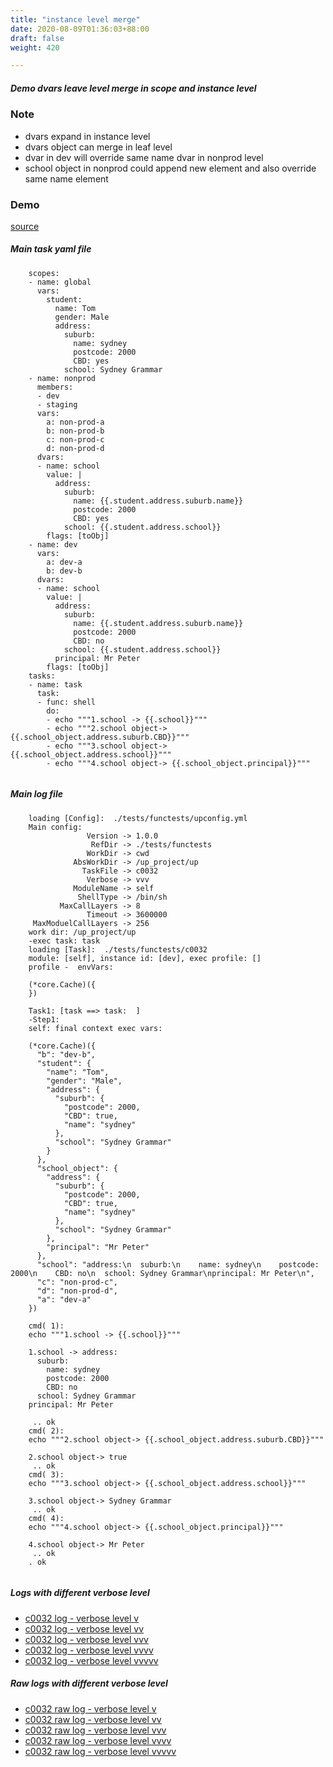 ```yaml
---
title: "instance level merge"
date: 2020-08-09T01:36:03+88:00
draft: false
weight: 420

---
```


##### Demo dvars leave level merge in scope and instance level


### Note


* dvars expand in instance level
* dvars object can merge in leaf level
* dvar in dev will override same name dvar in nonprod level
* school object in nonprod could append new element and also override same name element











### Demo








[source](https://github.com/upcmd/up/blob/master/tests/functests/c0032.yml)

##### Main task yaml file
```
    scopes:
    - name: global
      vars:
        student:
          name: Tom
          gender: Male
          address:
            suburb:
              name: sydney
              postcode: 2000
              CBD: yes
            school: Sydney Grammar
    - name: nonprod
      members:
      - dev
      - staging
      vars:
        a: non-prod-a
        b: non-prod-b
        c: non-prod-c
        d: non-prod-d
      dvars:
      - name: school
        value: |
          address:
            suburb:
              name: {{.student.address.suburb.name}}
              postcode: 2000
              CBD: yes
            school: {{.student.address.school}}
        flags: [toObj]
    - name: dev
      vars:
        a: dev-a
        b: dev-b
      dvars:
      - name: school
        value: |
          address:
            suburb:
              name: {{.student.address.suburb.name}}
              postcode: 2000
              CBD: no
            school: {{.student.address.school}}
          principal: Mr Peter
        flags: [toObj]
    tasks:
    - name: task
      task:
      - func: shell
        do:
        - echo """1.school -> {{.school}}"""
        - echo """2.school object-> {{.school_object.address.suburb.CBD}}"""
        - echo """3.school object-> {{.school_object.address.school}}"""
        - echo """4.school object-> {{.school_object.principal}}"""
    
```
##### Main log file
```
    loading [Config]:  ./tests/functests/upconfig.yml
    Main config:
                 Version -> 1.0.0
                  RefDir -> ./tests/functests
                 WorkDir -> cwd
              AbsWorkDir -> /up_project/up
                TaskFile -> c0032
                 Verbose -> vvv
              ModuleName -> self
               ShellType -> /bin/sh
           MaxCallLayers -> 8
                 Timeout -> 3600000
     MaxModuelCallLayers -> 256
    work dir: /up_project/up
    -exec task: task
    loading [Task]:  ./tests/functests/c0032
    module: [self], instance id: [dev], exec profile: []
    profile -  envVars:
    
    (*core.Cache)({
    })
    
    Task1: [task ==> task:  ]
    -Step1:
    self: final context exec vars:
    
    (*core.Cache)({
      "b": "dev-b",
      "student": {
        "name": "Tom",
        "gender": "Male",
        "address": {
          "suburb": {
            "postcode": 2000,
            "CBD": true,
            "name": "sydney"
          },
          "school": "Sydney Grammar"
        }
      },
      "school_object": {
        "address": {
          "suburb": {
            "postcode": 2000,
            "CBD": true,
            "name": "sydney"
          },
          "school": "Sydney Grammar"
        },
        "principal": "Mr Peter"
      },
      "school": "address:\n  suburb:\n    name: sydney\n    postcode: 2000\n    CBD: no\n  school: Sydney Grammar\nprincipal: Mr Peter\n",
      "c": "non-prod-c",
      "d": "non-prod-d",
      "a": "dev-a"
    })
    
    cmd( 1):
    echo """1.school -> {{.school}}"""
    
    1.school -> address:
      suburb:
        name: sydney
        postcode: 2000
        CBD: no
      school: Sydney Grammar
    principal: Mr Peter
    
     .. ok
    cmd( 2):
    echo """2.school object-> {{.school_object.address.suburb.CBD}}"""
    
    2.school object-> true
     .. ok
    cmd( 3):
    echo """3.school object-> {{.school_object.address.school}}"""
    
    3.school object-> Sydney Grammar
     .. ok
    cmd( 4):
    echo """4.school object-> {{.school_object.principal}}"""
    
    4.school object-> Mr Peter
     .. ok
    . ok
    
```


##### Logs with different verbose level
* [c0032 log - verbose level v](../../logs/c0032_v)
* [c0032 log - verbose level vv](../../logs/c0032_vv)
* [c0032 log - verbose level vvv](../../logs/c0032_vvvv)
* [c0032 log - verbose level vvvv](../../logs/c0032_vvvv)
* [c0032 log - verbose level vvvvv](../../logs/c0032_vvvvv)

##### Raw logs with different verbose level
* [c0032 raw log - verbose level v](../../reflogs/c0032_v.log)
* [c0032 raw log - verbose level vv](../../reflogs/c0032_vv.log)
* [c0032 raw log - verbose level vvv](../../reflogs/c0032_vvv.log)
* [c0032 raw log - verbose level vvvv](../../reflogs/c0032_vvvv.log)
* [c0032 raw log - verbose level vvvvv](../../reflogs/c0032_vvvvv.log)







